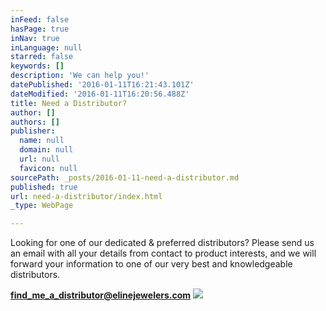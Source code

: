 ```yaml
---
inFeed: false
hasPage: true
inNav: true
inLanguage: null
starred: false
keywords: []
description: 'We can help you!'
datePublished: '2016-01-11T16:21:43.101Z'
dateModified: '2016-01-11T16:20:56.488Z'
title: Need a Distributor?
author: []
authors: []
publisher:
  name: null
  domain: null
  url: null
  favicon: null
sourcePath: _posts/2016-01-11-need-a-distributor.md
published: true
url: need-a-distributor/index.html
_type: WebPage

---
```

Looking for one of our dedicated & preferred distributors?  Please send us an email with all your details from contact to product interests, and we will forward your information to one of our very best and knowledgeable distributors.

**[find\_me\_a\_distributor@elinejewelers.com][0]**
![](https://the-grid-user-content.s3-us-west-2.amazonaws.com/1278c5cc-582f-4aed-9da9-4ebc1267ac23.jpg)

[0]: find_me_a_distributor@elinejewelers.com
